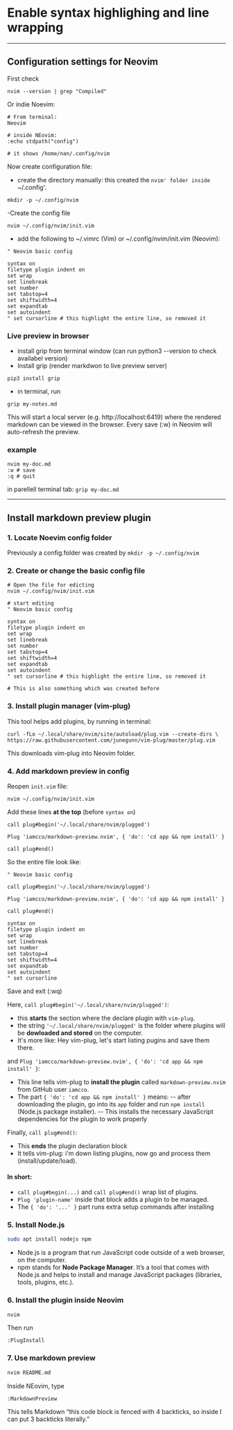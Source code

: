 
# Enable syntax highlighing and line wrapping

---
## Configuration settings for Neovim

First check
```
nvim --version | grep "Compiled"
```

Or indie Noevim:

```
# From terminal:
Neovim

# inside NEovim:
:echo stdpath("config")

# it shows /home/nan/.config/nvim
```

Now create configuration file:

- create the directory manually: this created the `nvim' folder inside `~/.config'.
``` 
mkdir -p ~/.config/nvim
```
-Create the config file
```
nvim ~/.config/nvim/init.vim
```
- add the following to ~/.vimrc (Vim) or ~/.config/nvim/init.vim (Neovim):

```
" Neovim basic config

syntax on
filetype plugin indent on
set wrap
set linebreak
set number
set tabstop=4
set shiftwidth=4
set expandtab
set autoindent
" set cursorline # this highlight the entire line, so removed it

```

### Live preview in browser

 - install grip from terminal window (can run python3 --version to check availabel version)
 - Install grip (render markdwon to live preview server)

```
pip3 install grip
```

 - in terminal, run

```
grip my-notes.md
```

This will start a local server (e.g. http://localhost:6419) where the rendered markdown can be viewed in the browser.
Every save (:w) in Neovim will auto-refresh the preview.


### example

```
nvim my-doc.md
:w # save
:q # quit
```
in parellell terminal tab:
`grip my-doc.md`



---


## Install markdown preview plugin

### **1. Locate Noevim config folder**
Previously a config.folder was created by `mkdir -p ~/.config/nvim`

### **2. Create or change the basic config file**
```
# Open the file for edicting
nvim ~/.config/nvim/init.vim

# start editing
" Neovim basic config
 
syntax on
filetype plugin indent on
set wrap
set linebreak
set number
set tabstop=4
set shiftwidth=4
set expandtab
set autoindent
" set cursorline # this highlight the entire line, so removed it

# This is also something which was created before
```

### **3. Install plugin manager (vim-plug)**
This tool helps add plugins, by running in terminal:

```
curl -fLo ~/.local/share/nvim/site/autoload/plug.vim --create-dirs \
https://raw.githubusercontent.com/junegunn/vim-plug/master/plug.vim

```
This downloads vim-plug into Neovim folder.

### **4. Add markdown preview in config**

Reopen `init.vim` file:
```
nvim ~/.config/nvim/init.vim
```

Add these lines **at the top** (before `syntax on`)

```vim
call plug#begin('~/.local/share/nvim/plugged')

Plug 'iamcco/markdown-preview.nvim', { 'do': 'cd app && npm install' }

call plug#end()
```

So the entire file look like:

```vim
" Neovim basic config

call plug#begin('~/.local/share/nvim/plugged')

Plug 'iamcco/markdown-preview.nvim', { 'do': 'cd app && npm install' }

call plug#end()

syntax on
filetype plugin indent on
set wrap
set linebreak
set number
set tabstop=4
set shiftwidth=4
set expandtab
set autoindent
" set cursorline

```
Save and exit (:wq)


Here, `call plug#begin('~/.local/share/nvim/plugged')`: 
- this **starts** the section where the declare plugin with `vim-plug`.
- the string `'~/.local/share/nvim/plugged'` is the folder where plugins will be **dowloaded and stored** on the computer.
- It's more like: Hey vim-plug, let's start listing pugins and save them there.

and `Plug 'iamcco/markdown-preview.nvim', { 'do': 'cd app && npm install' }`:
- This line tells vim-plug to **install the plugin** called `markdown-preview.nvim` from GitHub user `iamcco`.
- The part `{ 'do': 'cd app && npm install' }` means:
-- after downloading the plugin, go into its `app` folder and run `npm install` (Node.js package installer).
-- This installs the necessary JavaScript dependencies for the plugin to work properly

Finally, `call plug#end()`:
- This **ends** the plugin declaration block
- It tells vim-plug: i'm down listing plugins, now go and process them (install/update/load).


#### In short:
- `call plug#begin(...)` and `call plug#end()` wrap list of plugins.
- `Plug 'plugin-name'` inside that block adds a plugin to be managed.
- The `{ 'do': '...' }` part runs extra setup commands after installing


### **5. Install Node.js**

```bash
sudo apt install nodejs npm
```
- Node.js is a program that run JavaScript code outside of a web browser, on the computer.
- npm stands for **Node Package Manager**. It’s a tool that comes with Node.js and helps to install and manage JavaScript packages (libraries, tools, plugins, etc.).


### 6. Install the plugin inside Neovim
```bash
nvim
```

Then run
```vim
:PlugInstall
```

### 7. Use markdown preview

```bash
nvim README.md
```

Inside NEovim, type

```vim
:MarkdownPreview
```








This tells Markdown “this code block is fenced with 4 backticks, so inside I can put 3 backticks literally.”



